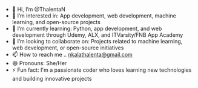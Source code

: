 - 👋 Hi, I’m @ThalentaN
- 👀 I’m interested in: App development, web development, machine learning, and open-source projects 
- 🌱 I’m currently learning: Python, app development, and web development through Udemy, ALX, and ITVarsity/FNB App Academy 
- 💞️ I’m looking to collaborate on: Projects related to machine learning, web development, or open-source initiatives 
- 📫 How to reach me .. nkalathalenta@gmail.com 
- 😄 Pronouns: She/Her
- ⚡ Fun fact: I'm a passionate coder who loves learning new technologies and building innovative projects 

<!---
ThalentaN/ThalentaN is a ✨ special ✨ repository because its `README.md` (this file) appears on your GitHub profile.
You can click the Preview link to take a look at your changes.
--->
